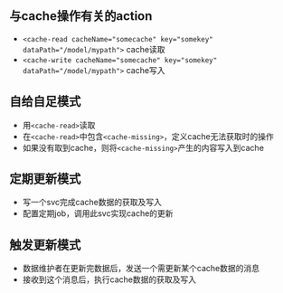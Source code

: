 ## 与cache操作有关的action ##

  * `<cache-read cacheName="somecache" key="somekey" dataPath="/model/mypath">` cache读取
  * `<cache-write cacheName="somecache" key="somekey" dataPath="/model/mypath">` cache写入

## 自给自足模式 ##

  * 用`<cache-read>`读取
  * 在`<cache-read>`中包含`<cache-missing>`，定义cache无法获取时的操作
  * 如果没有取到cache，则将`<cache-missing>`产生的内容写入到cache

## 定期更新模式 ##

  * 写一个svc完成cache数据的获取及写入
  * 配置定期job，调用此svc实现cache的更新

## 触发更新模式 ##

  * 数据维护者在更新完数据后，发送一个需更新某个cache数据的消息
  * 接收到这个消息后，执行cache数据的获取及写入